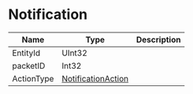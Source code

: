 # Notification

|Name|Type|Description|
|---|---|---|
|EntityId|UInt32|
|packetID|Int32|
|ActionType|[NotificationAction](../shared/NotificationAction.md)||
